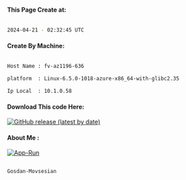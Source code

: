 
   
#### This Page Create at:

```bash

2024-04-21 - 02:32:45 UTC

```

#### Create By Machine:

```bash

Host Name : fv-az1196-636

platform  : Linux-6.5.0-1018-azure-x86_64-with-glibc2.35

Ip Local  : 10.1.0.58

```
#### Download This code Here:

[![GitHub release (latest by date)](https://img.shields.io/github/v/release/Gosdan-Movsesian/Gosdan?style=for-the-badge&label=Download)](https://github.com/Gosdan-Movsesian/Gosdan/releases) 

</p> 

#### About Me :

[![App-Run](https://github.com/Gosdan-Movsesian/Gosdan/actions/workflows/App-Run.yml/badge.svg)](https://github.com/Gosdan-Movsesian/Gosdan/actions/workflows/App-Run.yml)

```bash

Gosdan-Movsesian

```

